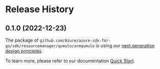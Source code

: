 # Release History

## 0.1.0 (2022-12-23)

The package of `github.com/Azure/azure-sdk-for-go/sdk/resourcemanager/qumulo/armqumulo` is using our [next generation design principles](https://azure.github.io/azure-sdk/general_introduction.html).

To learn more, please refer to our documentation [Quick Start](https://aka.ms/azsdk/go/mgmt).